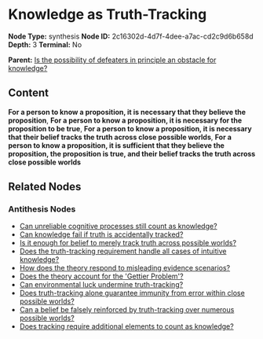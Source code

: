 # Knowledge as Truth-Tracking

**Node Type:** synthesis
**Node ID:** 2c16302d-4d7f-4dee-a7ac-cd2c9d6b658d
**Depth:** 3
**Terminal:** No

**Parent:** [Is the possibility of defeaters in principle an obstacle for knowledge?](is-the-possibility-of-defeaters-in-principle-an-obstacle-for-knowledge-antithesis-05f8795d-efda-4abb-9a1c-32db2bf70c5b.md)

## Content

**For a person to know a proposition, it is necessary that they believe the proposition**, **For a person to know a proposition, it is necessary for the proposition to be true**, **For a person to know a proposition, it is necessary that their belief tracks the truth across close possible worlds**, **For a person to know a proposition, it is sufficient that they believe the proposition, the proposition is true, and their belief tracks the truth across close possible worlds**

## Related Nodes

### Antithesis Nodes

- [Can unreliable cognitive processes still count as knowledge?](can-unreliable-cognitive-processes-still-count-as-knowledge-antithesis-78fbfaee-1d45-453a-875f-f71b50c7d68e.md)
- [Can knowledge fail if truth is accidentally tracked?](can-knowledge-fail-if-truth-is-accidentally-tracked-antithesis-78da2035-5b98-42b4-a79d-b8b8845e6ace.md)
- [Is it enough for belief to merely track truth across possible worlds?](is-it-enough-for-belief-to-merely-track-truth-across-possible-worlds-antithesis-1169c142-1012-4c3f-9e08-02453c4845b4.md)
- [Does the truth-tracking requirement handle all cases of intuitive knowledge?](does-the-truth-tracking-requirement-handle-all-cases-of-intuitive-knowledge-antithesis-eb4a7ec3-0062-4d08-bb2e-50c5bb44e9d8.md)
- [How does the theory respond to misleading evidence scenarios?](how-does-the-theory-respond-to-misleading-evidence-scenarios-antithesis-442be9dc-c253-4ce9-af7e-25341e8a2a45.md)
- [Does the theory account for the 'Gettier Problem'?](does-the-theory-account-for-the-gettier-problem-antithesis-6b5331d1-cc7d-4122-bb05-b10b9a85df8a.md)
- [Can environmental luck undermine truth-tracking?](can-environmental-luck-undermine-truth-tracking-antithesis-50f73630-fd99-4bd6-a263-e8f623f1ad8a.md)
- [Does truth-tracking alone guarantee immunity from error within close possible worlds?](does-truth-tracking-alone-guarantee-immunity-from-error-within-close-possible-worlds-antithesis-2719a79a-a283-47da-8256-6c5707dd5d99.md)
- [Can a belief be falsely reinforced by truth-tracking over numerous possible worlds?](can-a-belief-be-falsely-reinforced-by-truth-tracking-over-numerous-possible-worlds-antithesis-f7e4e453-4683-4ee0-a385-3a289cad7fba.md)
- [Does tracking require additional elements to count as knowledge?](does-tracking-require-additional-elements-to-count-as-knowledge-antithesis-d06e5e27-84bd-4d8b-9189-bce916eccab4.md)
